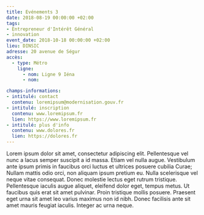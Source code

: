 ```yaml
---
title: Evénements 3
date: 2018-08-19 00:00:00 +02:00
tags:
- Entrepreneur d'Intérêt Général
- innovation
event_date: 2018-10-18 00:00:00 +02:00
lieu: DINSIC
adresse: 20 avenue de Ségur
accès:
  - type: Métro
    ligne:
      - nom: Ligne 9 Iéna
      - nom: 

champs-informations:
- intitulé: contact
  contenu: loremipsum@modernisation.gouv.fr
- intitulé: inscription
  contenu: www.loremipsum.fr
  lien: https://www.loremipsum.fr
- intitulé: plus d'info
  contenu: www.dolores.fr
  lien: https://dolores.fr
---
```


Lorem ipsum dolor sit amet, consectetur adipiscing elit. Pellentesque vel nunc a lacus semper suscipit a id massa. Etiam vel nulla augue. Vestibulum ante ipsum primis in faucibus orci luctus et ultrices posuere cubilia Curae; Nullam mattis odio orci, non aliquam ipsum pretium eu. Nulla scelerisque vel neque vitae consequat. Donec molestie lectus eget rutrum tristique. Pellentesque iaculis augue aliquet, eleifend dolor eget, tempus metus. Ut faucibus quis erat sit amet pulvinar. Proin tristique mollis posuere. Praesent eget urna sit amet leo varius maximus non id nibh. Donec facilisis ante sit amet mauris feugiat iaculis. Integer ac urna neque.
